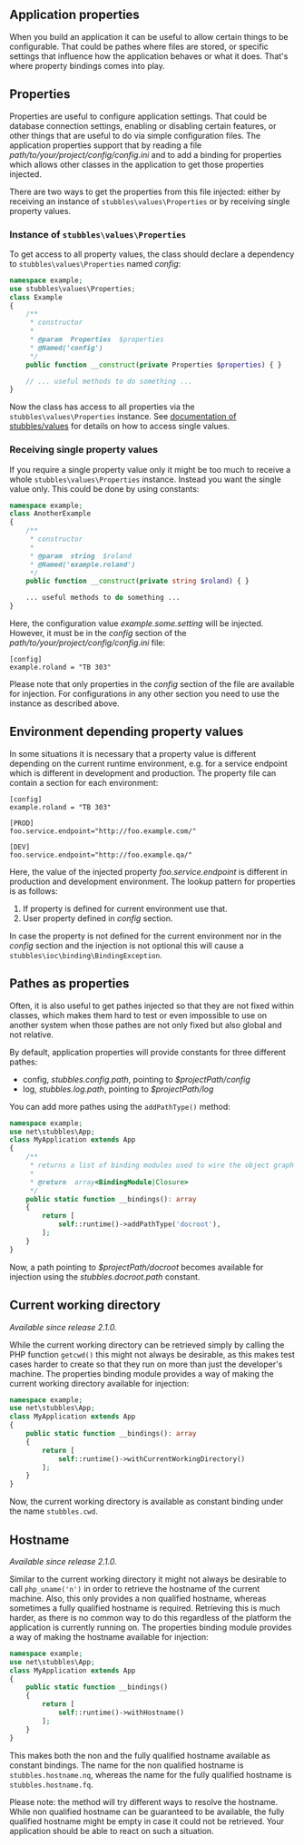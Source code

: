 Application properties
----------------------

When you build an application it can be useful to allow certain things to be
configurable. That could be pathes where files are stored, or specific settings
that influence how the application behaves or what it does. That's where
property bindings comes into play.


## Properties

Properties are useful to configure application settings. That could be database
connection settings, enabling or disabling certain features, or other things
that are useful to do via simple configuration files. The application properties
support that by reading a file _path/to/your/project/config/config.ini_
and to add a binding for properties which allows other classes in the
application to get those properties injected.

There are two ways to get the properties from this file injected: either by
receiving an instance of `stubbles\values\Properties` or by receiving single
property values.

### Instance of `stubbles\values\Properties`

To get access to all property values, the class should declare a dependency to
`stubbles\values\Properties` named _config_:

```php
namespace example;
use stubbles\values\Properties;
class Example
{
    /**
     * constructor
     *
     * @param  Properties  $properties
     * @Named('config')
     */
    public function __construct(private Properties $properties) { }

    // ... useful methods to do something ...
}
```

Now the class has access to all properties via the `stubbles\values\Properties`
instance. See [documentation of stubbles/values](https://github.com/stubbles/stubbles-values#stubblesvaluesproperties)
for details on how to access single values.

### Receiving single property values

If you require a single property value only it might be too much to receive a
whole `stubbles\values\Properties` instance. Instead you want the single value
only. This could be done by using constants:

```php
namespace example;
class AnotherExample
{
    /**
     * constructor
     *
     * @param  string  $roland
     * @Named('example.roland')
     */
    public function __construct(private string $roland) { }

    ... useful methods to do something ...
}
```

Here, the configuration value _example.some.setting_ will be injected. However,
it must be in the _config_ section of the _path/to/your/project/config/config.ini_
file:

```
[config]
example.roland = "TB 303"
```

Please note that only properties in the _config_ section of the file are
available for injection. For configurations in any other section you need to use
the instance as described above.


## Environment depending property values

In some situations it is necessary that a property value is different depending
on the current runtime environment, e.g. for a service endpoint which is
different in development and production. The property file can contain a section
for each environment:

```
[config]
example.roland = "TB 303"

[PROD]
foo.service.endpoint="http://foo.example.com/"

[DEV]
foo.service.endpoint="http://foo.example.qa/"
```

Here, the value of the injected property _foo.service.endpoint_ is different in
production and development environment. The lookup pattern for properties is as
follows:

1. If property is defined for current environment use that.
1. User property defined in _config_ section.

In case the property is not defined for the current environment nor in the
_config_ section and the injection is not optional this will cause a
`stubbles\ioc\binding\BindingException`.


## Pathes as properties

Often, it is also useful to get pathes injected so that they are not fixed
within classes, which makes them hard to test or even impossible to use on
another system when those pathes are not only fixed but also global and not
relative.

By default, application properties will provide constants for three different
pathes:

 * config, _stubbles.config.path_, pointing to _$projectPath/config_
 * log, _stubbles.log.path_, pointing to _$projectPath/log_

You can add more pathes using the `addPathType()` method:

```php
namespace example;
use net\stubbles\App;
class MyApplication extends App
{
    /**
     * returns a list of binding modules used to wire the object graph
     *
     * @return  array<BindingModule|Closure>
     */
    public static function __bindings(): array
    {
        return [
            self::runtime()->addPathType('docroot'),
        ];
    }
}
```

Now, a path pointing to _$projectPath/docroot_ becomes available for injection
using the _stubbles.docroot.path_ constant.

## Current working directory

_Available since release 2.1.0._

While the current working directory can be retrieved simply by calling the PHP
function `getcwd()` this might not always be desirable, as this makes test cases
harder to create so that they run on more than just the developer's machine. The
properties binding module provides a way of making the current working directory
available for injection:

```php
namespace example;
use net\stubbles\App;
class MyApplication extends App
{
    public static function __bindings(): array
    {
        return [
            self::runtime()->withCurrentWorkingDirectory()
        ];
    }
}
```

Now, the current working directory is available as constant binding under the
name `stubbles.cwd`.


## Hostname

_Available since release 2.1.0._

Similar to the current working directory it might not always be desirable to
call `php_uname('n')` in order to retrieve the hostname of the current machine.
Also, this only provides a non qualified hostname, whereas sometimes a fully
qualified hostname is required. Retrieving this is much harder, as there is no
common way to do this regardless of the platform the application is currently
running on. The properties binding module provides a way of making the hostname
available for injection:

```php
namespace example;
use net\stubbles\App;
class MyApplication extends App
{
    public static function __bindings()
    {
        return [
            self::runtime()->withHostname()
        ];
    }
}
```

This makes both the non and the fully qualified hostname available as constant
bindings. The name for the non qualified hostname is `stubbles.hostname.nq`,
whereas the name for the fully qualified hostname is `stubbles.hostname.fq`.

Please note: the method will try different ways to resolve the hostname. While
non qualified hostname can be guaranteed to be available, the fully qualified
hostname might be empty in case it could not be retrieved. Your application
should be able to react on such a situation.
